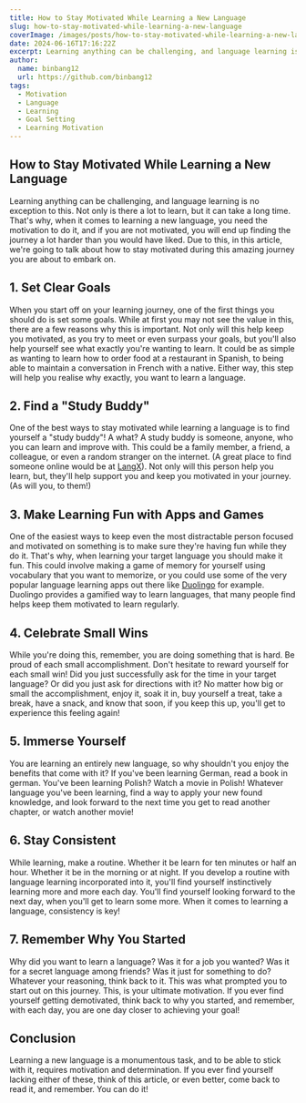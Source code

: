 ```yaml
---
title: How to Stay Motivated While Learning a New Language
slug: how-to-stay-motivated-while-learning-a-new-language
coverImage: /images/posts/how-to-stay-motivated-while-learning-a-new-language.jpeg
date: 2024-06-16T17:16:22Z
excerpt: Learning anything can be challenging, and language learning is no exception to this. Not only is there a lot to learn, but it takes a while. That's why, when it comes to learning a new language, you need the motivation to do it, and if you are not motivated, you will end up finding the journey a lot harder than you would have liked. That's why, in this article, we're going to talk about how to stay motivated during this amazing journey your have (or are about to), embark on.
author:
  name: binbang12
  url: https://github.com/binbang12
tags:
  - Motivation
  - Language
  - Learning
  - Goal Setting
  - Learning Motivation
---
```


<script>
  import Callout from "$lib/components/molecules/Callout.svelte";
  import CodeBlock from "$lib/components/molecules/CodeBlock.svelte";
  import Image from "$lib/components/atoms/Image.svelte";
</script>

## **How to Stay Motivated While Learning a New Language**

Learning anything can be challenging, and language learning is no exception to this. Not only is there a lot to learn, but it can take a long time. That's why, when it comes to learning a new language, you need the motivation to do it, and if you are not motivated, you will end up finding the journey a lot harder than you would have liked. Due to this, in this article, we're going to talk about how to stay motivated during this amazing journey you are about to embark on.

## **1. Set Clear Goals**

When you start off on your learning journey, one of the first things you should do is set some goals. While at first you may not see the value in this, there are a few reasons why this is important. Not only will this help keep you motivated, as you try to meet or even surpass your goals, but you'll also help yourself see what exactly you're wanting to learn. It could be as simple as wanting to learn how to order food at a restaurant in Spanish, to being able to maintain a conversation in French with a native. Either way, this step will help you realise why exactly, you want to learn a language.

## **2. Find a "Study Buddy"**

One of the best ways to stay motivated while learning a language is to find yourself a "study buddy"! A what? A study buddy is someone, anyone, who you can learn and improve with. This could be a family member, a friend, a colleague, or even a random stranger on the internet. (A great place to find someone online would be at [LangX](https://langx.io/)). Not only will this person help you learn, but, they'll help support you and keep you motivated in your journey. (As will you, to them!)

## **3. Make Learning Fun with Apps and Games**

One of the easiest ways to keep even the most distractable person focused and motivated on something is to make sure they're having fun while they do it. That's why, when learning your target language you should make it fun. This could involve making a game of memory for yourself using vocabulary that you want to memorize, or you could use some of the very popular language learning apps out there like [Duolingo](https://duolingo.com/) for example. Duolingo provides a gamified way to learn languages, that many people find helps keep them motivated to learn regularly.

## **4. Celebrate Small Wins**

While you're doing this, remember, you are doing something that is hard. Be proud of each small accomplishment. Don't hesitate to reward yourself for each small win! Did you just successfully ask for the time in your target language? Or did you just ask for directions with it? No matter how big or small the accomplishment, enjoy it, soak it in, buy yourself a treat, take a break, have a snack, and know that soon, if you keep this up, you'll get to experience this feeling again!

## **5. Immerse Yourself**

You are learning an entirely new language, so why shouldn't you enjoy the benefits that come with it? If you've been learning German, read a book in german. You've been learning Polish? Watch a movie in Polish! Whatever language you've been learning, find a way to apply your new found knowledge, and look forward to the next time you get to read another chapter, or watch another movie!

## **6. Stay Consistent**

While learning, make a routine. Whether it be learn for ten minutes or half an hour. Whether it be in the morning or at night. If you develop a routine with language learning incorporated into it, you'll find yourself instinctively learning more and more each day. You'll find yourself looking forward to the next day, when you'll get to learn some more. When it comes to learning a language, consistency is key!

## **7. Remember Why You Started**

Why did you want to learn a language? Was it for a job you wanted? Was it for a secret language among friends? Was it just for something to do? Whatever your reasoning, think back to it. This was what prompted you to start out on this journey. This, is your ultimate motivation. If you ever find yourself getting demotivated, think back to why you started, and remember, with each day, you are one day closer to achieving your goal!

## **Conclusion**

Learning a new language is a monumentous task, and to be able to stick with it, requires motivation and determination. If you ever find yourself lacking either of these, think of this article, or even better, come back to read it, and remember. You can do it!